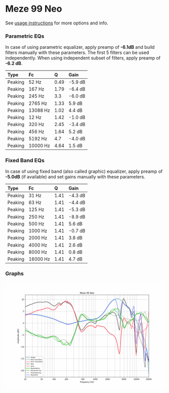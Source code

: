 # Meze 99 Neo
See [usage instructions](https://github.com/jaakkopasanen/AutoEq#usage) for more options and info.

### Parametric EQs
In case of using parametric equalizer, apply preamp of **-6.1dB** and build filters manually
with these parameters. The first 5 filters can be used independently.
When using independent subset of filters, apply preamp of **-6.2 dB**.

| Type    | Fc       |    Q | Gain    |
|:--------|:---------|:-----|:--------|
| Peaking | 52 Hz    | 0.49 | -5.9 dB |
| Peaking | 167 Hz   | 1.79 | -6.4 dB |
| Peaking | 245 Hz   | 3.3  | -6.0 dB |
| Peaking | 2765 Hz  | 1.33 | 5.9 dB  |
| Peaking | 13088 Hz | 1.02 | 4.4 dB  |
| Peaking | 12 Hz    | 1.42 | -1.0 dB |
| Peaking | 320 Hz   | 2.45 | -3.4 dB |
| Peaking | 456 Hz   | 1.64 | 5.2 dB  |
| Peaking | 5192 Hz  | 4.7  | -4.0 dB |
| Peaking | 10000 Hz | 4.64 | 1.5 dB  |

### Fixed Band EQs
In case of using fixed band (also called graphic) equalizer, apply preamp of **-5.0dB**
(if available) and set gains manually with these parameters.

| Type    | Fc       |    Q | Gain    |
|:--------|:---------|:-----|:--------|
| Peaking | 31 Hz    | 1.41 | -4.3 dB |
| Peaking | 63 Hz    | 1.41 | -4.4 dB |
| Peaking | 125 Hz   | 1.41 | -5.3 dB |
| Peaking | 250 Hz   | 1.41 | -8.9 dB |
| Peaking | 500 Hz   | 1.41 | 5.6 dB  |
| Peaking | 1000 Hz  | 1.41 | -0.7 dB |
| Peaking | 2000 Hz  | 1.41 | 3.8 dB  |
| Peaking | 4000 Hz  | 1.41 | 2.6 dB  |
| Peaking | 8000 Hz  | 1.41 | 0.8 dB  |
| Peaking | 16000 Hz | 1.41 | 4.7 dB  |

### Graphs
![](./Meze%2099%20Neo.png)